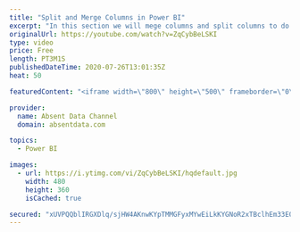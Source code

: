 ```yaml
---
title: "Split and Merge Columns in Power BI"
excerpt: "In this section we will mege columns and split columns to do a depper level of analysis"
originalUrl: https://youtube.com/watch?v=ZqCybBeLSKI
type: video
price: Free
length: PT3M1S
publishedDateTime: 2020-07-26T13:01:35Z
heat: 50

featuredContent: "<iframe width=\"800\" height=\"500\" frameborder=\"0\" src=\"https://www.youtube.com/embed/ZqCybBeLSKI\" allow=\"accelerometer; autoplay; encrypted-media; gyroscope; picture-in-picture\" allowfullscreen></iframe>"

provider:
  name: Absent Data Channel
  domain: absentdata.com

topics:
  - Power BI

images:
  - url: https://i.ytimg.com/vi/ZqCybBeLSKI/hqdefault.jpg
    width: 480
    height: 360
    isCached: true

secured: "xUVPQQblIRGXDlq/sjHW4AKnwKYpTMMGFyxMYwEiLkKYGNoR2xTBclhEm33E0ub/SwEWRJrzvjhXH7w2hoAu7Azi+hddd6IzjhC4oUt8d5jYac2f4TrVeoYGTrrVpLGfi0q7w6u9nYlJMnpuTpUem1GgovNfRAvi9+uk7xL28dXKcSO/NlPfkIhZcFJDWHLBxIxgLEC1FqeVlkrkyxBHanUEiDIHfif/G3B8tsT+Aq2Vd0aBHO+uR8/FgrOR8fbNGRcGBc5J/2UkpJzz2GUp7f5J3N0kB3skEDAfJpux6bO8JWMZdcQg6a+MxfSar0pmuL+GInVU3w3cpMkq6+uWKk/R/p2SgD85W7OpLQe2fGpiIPVUxOkCmM6UmLC8WLwuRs1/bXgcRU+mHZlzwAUN/H+TbkwoMCQ0GHaTfNKIj9E=;B2u2LC42zKM2UsPEjr5c+w=="
---
```


